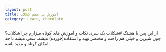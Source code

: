 ```yaml
---
layout: post
title: آموزش با طعم شکلات
category: Learn, chocolate
---
```


از این پس با هشتگ #شکلات یک سری نکات و آموزش های کوتاه میزارم 
چرا شکلات؟چون شیرین و خیلی هم راحت و مختصر تهیه و استفاده(خورده)  میشه.
سعی میشه تا حد امکان کوتاه و مفید باشه.
